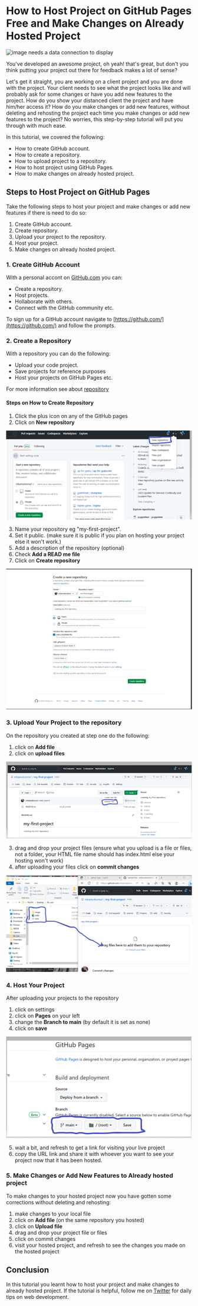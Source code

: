 # How to Host Project on GitHub Pages Free and Make Changes on Already Hosted Project
![image needs a data connection to display](https://thelyst.com/wp-content/uploads/2019/10/Mockup-BrandPresence-1-1280x616.png)

You've developed an awesome project, oh yeah! that's great, but don't you think putting your project out there for feedback makes a lot of sense?

Let's get it straight, you are working on a client project and you are done with the project. Your client needs to see what the project looks like and will probably ask for some changes or have you add new features to the project. How do you show your distanced client the project and have him/her access it? How do you make changes or add new features, without deleting and rehosting the project each time you make changes or add new features to the project? No worries, this step-by-step tutorial will put you through with much ease.

In this tutorial, we covered the following:
* How to create GitHub account.
* How to create a repository.
* How to upload project to a repository.
* How to host project using GitHub Pages.
* How to make changes on already hosted project.
## Steps to Host Project on GitHub Pages
Take the following steps to host your project and make changes or add new features if there is need to do so:
1. Create GitHub account.
2. Create repository.
3. Upload your project to the repository.
4. Host your project.
5. Make changes on already hosted project.
### 1. Create GitHub Account
With a personal accont on [GitHub.com](https://github.com/) you can:
* Create a repository.
* Host projects.
* Hollaborate with others.
* Connect with the GitHub community etc.

To sign up for a GitHub account navigate to [https://github.com/](https://github.com/) and follow the prompts.
### 2. Create a Repository
With a repository you can do the following:
* Upload your code project.
* Save projects for reference purposes
* Host your projects on GitHub Pages etc.

For more information see about [repository](https://docs.github.com/en/repositories/creating-and-managing-repositories/about-repositories)
#### Steps on How to Create Repository
1. Click the plus icon on any of the GitHub pages
2. Click on **New repository**

![image needs a data connection to display](2023-06-03-16-02-14.png)

3. Name your repository eg "my-first-project".
4. Set it public. (make sure it is public if you plan on hosting your project else it won't work.)
5. Add a description of the repository (optional)
6. Check **Add a READ me file**
7. Click on **Create repository**


![image needs a data connection to display](2023-06-04-02-11-43.png)

### 3. Upload Your Project to the repository
On the repository you created at step one do the following:

1. click on **Add file**
2. click on **upload files**

![image needs a data connection to display](2023-06-03-16-27-14.png)

3. drag and drop your project files
(ensure what you upload is a file or files, not a folder, your HTML file name should has index.html else your hosting won't work)
4. after uploading your files click on **commit changes**

![image needs a data connection to display](2023-06-03-16-48-31.png)

### 4. Host Your Project
After uploading your projects to the repository

1. click on settings
2. click on **Pages** on your left
3. change the **Branch to main** (by default it is set as none)
4. click on **save**

![image needs a data connection to display](2023-06-03-17-20-20.png)

5. wait a bit, and refresh to get a link for visiting your live project
6. copy the URL link and share it with whoever you want to see your project now that it has been hosted.

### 5. Make Changes or Add New Features to Already hosted project
To make changes to your hosted project now you have gotten some corrections without deleting and rehosting:

1. make changes to your local file
2. click on **Add file** (on the same repository you hosted)
3. click on **Upload file**
4. drag and drop your project file or files
5. click on commit changes
6. visit your hosted project, and refresh to see the changes you made on the hosted project

## Conclusion
In this tutorial you learnt how to host your project and make changes to already hosted project. If the tutorial is helpful, follow me on [Twitter](https://twitter.com/FidelisObioma) for daily tips on web development.
